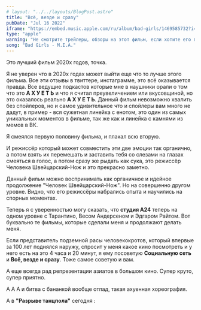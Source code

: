 ```yaml
---
# layout: "../../layouts/BlogPost.astro"
title: "Всё, везде и сразу"
pubDate: "Jul 16 2022"
iframe: "https://embed.music.apple.com/ru/album/bad-girls/1469585732?i=1469586252&l=en"
type: "apple"
warning: "Не смотрите трейлеры, обзоры на этот фильм, если хотите его посмотреть, смотрите не зная о нём ничего, кроме того что он ахуенный!"
song: "Bad Girls - M.I.A."
---
```


Это лучший фильм 2020х годов, точка.

Я не уверен что в 2020х годах может выйти еще что то лучше этого фильма. Все эти отзывы в твиттере, инстаграмме, это всё оказывается правда. Все ведущие подкастов которые мне в наушники орали о том что это **А Х У Е Т Ь** и что я считал преувеличением или вкусовщиной, но это оказалось реально **А Х У Е Т Ь**. Данный фильм невозможно хвалить без спойлеров, но и самое удивительное что и спойлеры вам много не дадут, в пример - вся сужетная линейка с енотом, это один из самых уникальных моментов в фильме, так же как и линейка с камнями из мемов в ВК.

Я смеялся первую половину фильма, и плакал всю вторую.

И режиссёр который может совместить эти две эмоции так органично, а потом взять их перемешать и заставить тебя со слезами на глазах смеяться в голос, а потом сразу же рыдать как сука, это режиссёр Человека Швейцарский-Нож и это прекрасно заметно.

Данный фильм можно воспринимать как органичное и идейное продолжение "Человек Швейцарский-Нож". Но на совершенно другом уровне. Видно, что его режиссёры набрались опыта и научились на спорных моментах.

Теперь я с уверенностью могу сказать, что **студия A24** теперь на одном уровне с Тарантино, Весом Андерсеном и Эдгаром Райтом. Вот буквально те фильмы, которые сделали меня и продолжают делать меня.

Если представитель подземной расы человекокротов, который впервые за 100 лет поднялся наружу, спросит у меня какое кино посмотреть и у него есть на это 4 часа и 20 минут, я ему посоветую **Социальную сеть** и **Всё, везде и сразу**. Тоже самое советую и вам.

А еще всегда рад репрезентации азиатов в большом кино. Супер круто, супер приятно.

А А А и битва с бананкой вообще отпад, такая ахуенная хореография.

А в **"Разрыве танцпола"** сегодня :